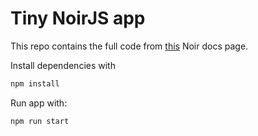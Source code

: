 # Tiny NoirJS app

This repo contains the full code from [this](https://noir-lang.org/noir_js/getting_started/tiny_noir_app) Noir docs page.

Install dependencies with

```bash
npm install
```

Run app with:

```bash
npm run start
```
